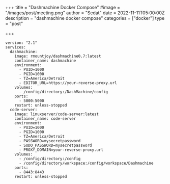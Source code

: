 +++
title = "Dashmachine Docker Compose"
#image = "/images/post/meeting.png"
author = "Sedat"
date = 2022-11-11T05:00:00Z
description = "dashmachine docker compose"
categories = ["docker"]
type = "post"

+++
```
version: "2.1"
services:
  dashmachine:
    image: rmountjoy/dashmachine0.7:latest
    container_name: dashmachine
    environment:
      - PUID=1000
      - PGID=1000
      - TZ=America/Detroit
      - EDITOR_URL=https://your-reverse-proxy.url
    volumes:
      - /config/directory:/DashMachine/config
    ports:
      - 5000:5000
    restart: unless-stopped
  code-server:
    image: linuxserver/code-server:latest
    container_name: code-server
    environment:
      - PUID=1000
      - PGID=1000
      - TZ=America/Detroit
      - PASSWORD=mysecretpassword
      - SUDO_PASSWORD=mysecretpassword
      - PROXY_DOMAIN=your-reverse-proxy.url
    volumes:
      - /config/directory:/config
      - /config/directory/workspace:/config/workspace/Dashmachine
    ports:
      - 8443:8443
    restart: unless-stopped
```